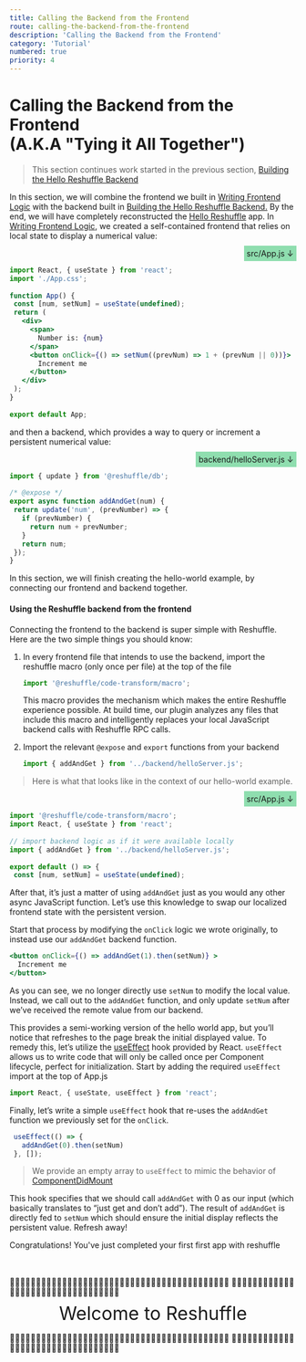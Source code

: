 ```yaml
---
title: Calling the Backend from the Frontend
route: calling-the-backend-from-the-frontend
description: 'Calling the Backend from the Frontend'
category: 'Tutorial'
numbered: true
priority: 4
---
```


# Calling the Backend from the Frontend <br /> (A.K.A "Tying it All Together")

> This section continues work started in the previous section, [Building the Hello Reshuffle Backend](./building-the-hello-reshuffle-backend)

In this section, we will combine the frontend we built in [Writing Frontend Logic](./writing-frontend-logic) with the backend built in [Building the Hello Reshuffle Backend.](./building-the-hello-reshuffle-backend) By the end, we will have completely reconstructed the [Hello Reshuffle](./hello-reshuffle) app. In [Writing Frontend Logic](./writing-frontend-logic), we created a self-contained frontend that relies on local state to display a numerical value:

<div style="text-align: right;"><span style="padding: 1%; background-color: rgba(35, 191, 98, 0.5)"> src/App.js  ↓</span></div>

```jsx
import React, { useState } from 'react';
import './App.css';
 
function App() {
 const [num, setNum] = useState(undefined);
 return (
   <div>
     <span>
       Number is: {num}
     </span>
     <button onClick={() => setNum((prevNum) => 1 + (prevNum || 0))}>
       Increment me
     </button>
   </div>
 );
}
 
export default App;
```


and then a backend, which provides a way to query or increment a persistent numerical value:

<div style="text-align: right;"><span style="padding: 1%; background-color: rgba(35, 191, 98, 0.5)"> backend/helloServer.js  ↓</span></div>

```jsx
import { update } from '@reshuffle/db';
 
/* @expose */
export async function addAndGet(num) {
 return update('num', (prevNumber) => {
   if (prevNumber) {
     return num + prevNumber;
   }
   return num;
 });
}
```

In this section, we will finish creating the hello-world example, by connecting our frontend and backend together.

#### Using the Reshuffle backend from the frontend

Connecting the frontend to the backend is super simple with Reshuffle. Here are the two simple things you should know:

1. In every frontend file that intends to use the backend, import the reshuffle macro (only once per file) at the top of the file

    ```jsx
    import '@reshuffle/code-transform/macro';
    ```

    This macro provides the mechanism which makes the entire Reshuffle experience possible. At build time, our plugin analyzes any files that include this macro and intelligently replaces your local JavaScript backend calls with Reshuffle RPC calls.

2. Import the relevant `@expose` and `export` functions from your backend

	```jsx
    import { addAndGet } from '../backend/helloServer.js';
    ```

> Here is what that looks like in the context of our hello-world example.
<div style="text-align: right;"><span style="padding: 1%; background-color: rgba(35, 191, 98, 0.5)"> src/App.js  ↓</span></div>

```jsx
import '@reshuffle/code-transform/macro';
import React, { useState } from 'react';
 
// import backend logic as if it were available locally
import { addAndGet } from '../backend/helloServer.js';
 
export default () => {
 const [num, setNum] = useState(undefined);
```

After that, it’s just a matter of using `addAndGet` just as you would any other async JavaScript function. Let’s use this knowledge to swap our localized frontend state with the persistent version.

Start that process by modifying the `onClick` logic we wrote originally, to instead use our `addAndGet` backend function.

```jsx
<button onClick={() => addAndGet(1).then(setNum)} >
  Increment me
</button>
```

As you can see, we no longer directly use `setNum` to modify the local value. Instead, we call out to the `addAndGet` function, and only update `setNum` after we’ve received the remote value from our backend.

This provides a semi-working version of the hello world app, but you’ll notice that refreshes to the page break the initial displayed value. To remedy this, let’s utilize the [useEffect](https://reactjs.org/docs/hooks-effect.html) hook provided by React. `useEffect` allows us to write code that will only be called once per Component lifecycle, perfect for initialization. Start by adding the required `useEffect` import at the top of App.js

```jsx
import React, { useState, useEffect } from 'react';
```

Finally, let’s write a simple `useEffect` hook that re-uses the `addAndGet` function we previously set for the `onClick`.

```jsx
 useEffect(() => {
   addAndGet(0).then(setNum)
 }, []);
```

> We provide an empty array to `useEffect` to mimic the behavior of [ComponentDidMount](https://reactjs.org/docs/react-component.html#componentdidmount)

This hook specifies that we should call `addAndGet` with 0 as our input (which basically translates to “just get and don’t add”). The result of `addAndGet` is directly fed to `setNum` which should ensure the initial display reflects the persistent value. Refresh away!

Congratulations! You've just completed your first first app with reshuffle

<br />
<br />

<p style="margin: 0; padding: 0">
🎉🎊🎉🎊🎉🎊🎉🎊🎉🎊🎉🎊🎉🎊🎉🎊🎉🎊🎉🎊🎉🎊🎉🎊🎉🎊🎉🎊🎉🎊🎉🎊🎉🎊🎉🎊🎉🎊🎉🎊🎉🎊
🎉🎊🎉🎊🎉🎊🎉🎊🎉🎊🎉🎊🎉🎊🎉🎊🎉🎊🎉🎊🎉🎊🎉🎊🎉🎊🎉🎊🎉🎊🎉🎊🎉
</p>
<div style="text-align: center; margin-top: 10px; margin-bottom: 15px; font-size: 32px"> Welcome to Reshuffle </div>
<p style="margin: 0; padding: 0">
🎉🎊🎉🎊🎉🎊🎉🎊🎉🎊🎉🎊🎉🎊🎉🎊🎉🎊🎉🎊🎉🎊🎉🎊🎉🎊🎉🎊🎉🎊🎉🎊🎉🎊🎉🎊🎉🎊🎉🎊🎉🎊
🎉🎊🎉🎊🎉🎊🎉🎊🎉🎊🎉🎊🎉🎊🎉🎊🎉🎊🎉🎊🎉🎊🎉🎊🎉🎊🎉🎊🎉🎊🎉🎊🎉
</p>

<br />
<br />
<br />
